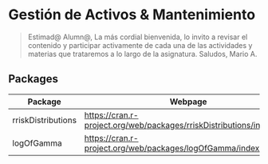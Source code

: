 # Gestión de Activos & Mantenimiento
> Estimad@ Alumn@,
> La más cordial bienvenida, lo invito a revisar el contenido y participar activamente de cada una de las actividades y materias que trataremos a lo largo de la asignatura.
> Saludos,
> Mario A.

## Packages
| Package| Webpage | PDF |
| ------ | ------ | ------ |
| rriskDistributions | https://cran.r-project.org/web/packages/rriskDistributions/index.html | [rriskDistributions.pdf](https://github.com/mariochacano/440287-1-2020-2/blob/main/rriskDistributions.pdf) |
| logOfGamma | https://cran.r-project.org/web/packages/logOfGamma/index.html | [logOfGamma.pdf](https://github.com/mariochacano/440287-1-2020-2/blob/main/logOfGamma.pdf) |
